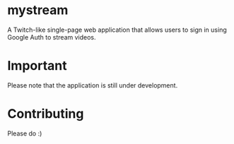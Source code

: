 # mystream
A Twitch-like single-page web application that allows users to sign in using Google Auth to stream videos. 


# Important
Please note that the application is still under development.

# Contributing
Please do :)

